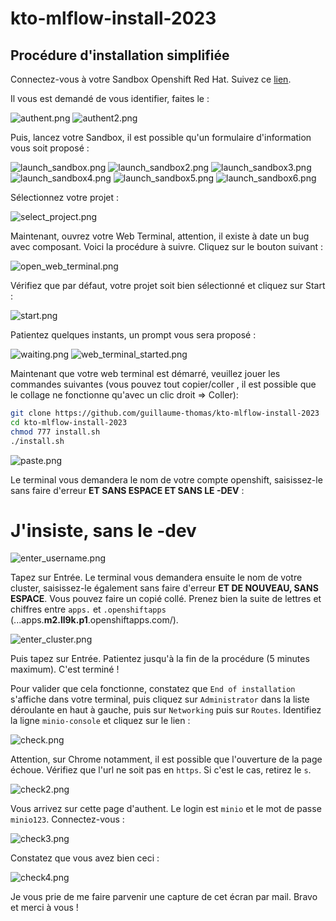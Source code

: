 # kto-mlflow-install-2023

## Procédure d'installation simplifiée

Connectez-vous à votre Sandbox Openshift Red Hat. Suivez ce [lien](https://console.redhat.com/openshift/sandbox).

Il vous est demandé de vous identifier, faites le : 

![authent.png](img/authent.png)
![authent2.png](img/authent2.png)

Puis, lancez votre Sandbox, il est possible qu'un formulaire d'information vous soit proposé :

![launch_sandbox.png](img/launch_sandbox.png)
![launch_sandbox2.png](img/launch_sandbox2.png)
![launch_sandbox3.png](img/launch_sandbox3.png)
![launch_sandbox4.png](img/launch_sandbox4.png)
![launch_sandbox5.png](img/launch_sandbox5.png)
![launch_sandbox6.png](img/launch_sandbox6.png)

Sélectionnez votre projet : 

![select_project.png](img/select_project.png)

Maintenant, ouvrez votre Web Terminal, attention, il existe à date un bug avec composant. Voici la procédure à suivre.
Cliquez sur le bouton suivant : 

![open_web_terminal.png](img/open_web_terminal.png)

Vérifiez que par défaut, votre projet soit bien sélectionné et cliquez sur Start : 

![start.png](img/start.png)

Patientez quelques instants, un prompt vous sera proposé : 

![waiting.png](img/waiting.png)
![web_terminal_started.png](img/web_terminal_started.png)

Maintenant que votre web terminal est démarré, veuillez jouer les commandes suivantes (vous pouvez tout copier/coller
, il est possible que le collage ne fonctionne qu'avec un clic droit => Coller):
```bash
git clone https://github.com/guillaume-thomas/kto-mlflow-install-2023
cd kto-mlflow-install-2023
chmod 777 install.sh
./install.sh

```

![paste.png](img/paste.png)

Le terminal vous demandera le nom de votre compte openshift, saisissez-le sans faire d'erreur **ET SANS ESPACE ET SANS LE -DEV** :
# J'insiste, sans le -dev
![enter_username.png](img/enter_username.png)

Tapez sur Entrée.
Le terminal vous demandera ensuite le nom de votre cluster, saisissez-le également sans faire d'erreur **ET DE NOUVEAU, SANS ESPACE**.
Vous pouvez faire un copié collé. Prenez bien la suite de lettres et chiffres entre `apps.` et `.openshiftapps` (...apps.**m2.ll9k.p1**.openshiftapps.com/). 

![enter_cluster.png](img/enter_cluster.png)

Puis tapez sur Entrée. Patientez jusqu'à la fin de la procédure (5 minutes maximum). C'est terminé !

Pour valider que cela fonctionne, constatez que `End of installation` s'affiche dans votre terminal, puis cliquez sur `Administrator`
dans la liste déroulante en haut à gauche, puis sur `Networking` puis sur `Routes`. Identifiez la ligne `minio-console` et cliquez sur le lien :

![check.png](img/check.png)

Attention, sur Chrome notamment, il est possible que l'ouverture de la page échoue. Vérifiez que l'url ne soit pas en `https`.
Si c'est le cas, retirez le `s`.

![check2.png](img/check2.png)

Vous arrivez sur cette page d'authent. Le login est `minio` et le mot de passe `minio123`. Connectez-vous :

![check3.png](img/check3.png)

Constatez que vous avez bien ceci : 

![check4.png](img/check4.png)

Je vous prie de me faire parvenir une capture de cet écran par mail. Bravo et merci à vous !


